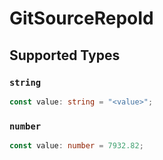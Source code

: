 # GitSourceRepoId


## Supported Types

### `string`

```typescript
const value: string = "<value>";
```

### `number`

```typescript
const value: number = 7932.82;
```

